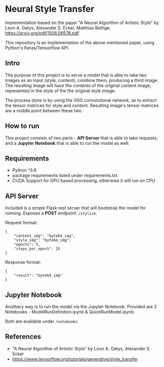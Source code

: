 # Neural Style Transfer

Implementation based on the paper "A Neural Algorithm of Artistic Style" by Leon A. Gatys, Alexander S. Ecker, Matthias Bethge. https://arxiv.org/pdf/1508.06576.pdf

This repository is an implementation of the above mentioned paper, using Python's Keras/Tensorflow API.

## Intro

The purpose of this project is to serve a model that is able to take two images as an input (style, content), combine them, producing a third image. 
The resulting image will have the contents of the original content image, represented in the style of the the original style image.

The process done is by using the VGG convolutional network, as to extract the tensor matrices for style and content. 
Resulting image's tensor matrices are a middle point between these two.

## How to run

This project consists of two parts - <b>API Server</b> that is able to take requests, and a <b>Jupyter Notebook</b> that is able to run the model as well.

## Requirements
- Python ^3.6
- package requirements listed under requirements.txt
- CUDA Support for GPU based processing, otherwise it will run on CPU

## API Server

Included is a simple Flask rest server that will bootstrap the model for running. 
Exposes a <b>POST</b> endpoint: ```/stylize```.

Request format:
```
{
    "content_img": "byte64_img",
    "style_img": "byte64_img",
    "epochs": 5,
    "steps_per_epoch": 25
}
```

Response format:
```
{
    "result": "byte64_img"
}
```

## Jupyter Notebook

Anothery way is to run the model via the Jupyter Notebook. Provided are 2 Notebooks - ModelRunDefinition.ipynb & QuickRunModel.ipynb.

Both are available under ```/notebooks```

## References

- "A Neural Algorithm of Artistic Style" by Leon A. Gatys, Alexander S. Ecker
- https://www.tensorflow.org/tutorials/generative/style_transfer
